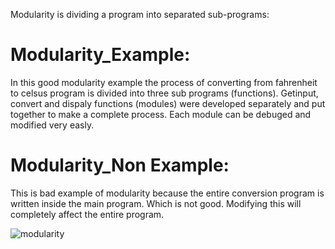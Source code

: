 Modularity is dividing a program into separated sub-programs:
# Modularity_Example:
In this good modularity example the process of converting from fahrenheit to celsus program is divided into three sub programs (functions). Getinput, convert and dispaly functions (modules) were developed separately and put together to make a complete process. Each module can be debuged and modified very easly.

# Modularity_Non Example:
This is bad example of modularity because the entire conversion program is written inside the main program. Which is not good. Modifying this will completely affect the entire program.







![modularity](https://user-images.githubusercontent.com/31521112/32199712-612bb768-bd93-11e7-8508-7ecb77b76e03.gif)
